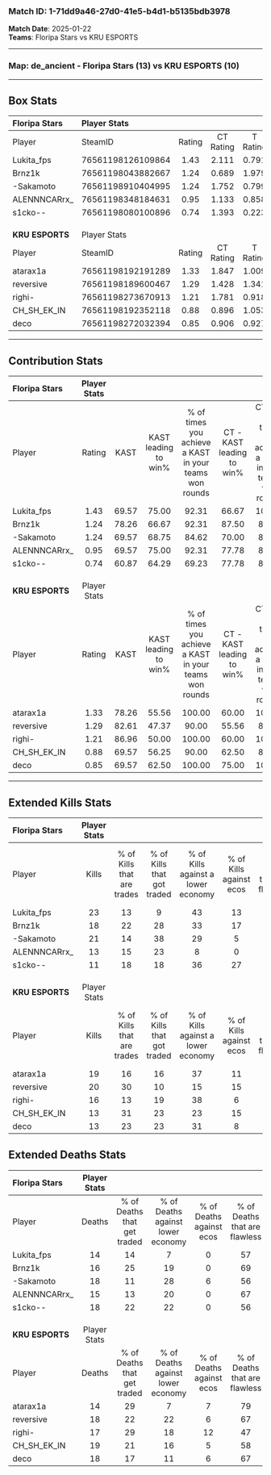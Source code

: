 ### Match ID: 1-71dd9a46-27d0-41e5-b4d1-b5135bdb3978  
**Match Date**: 2025-01-22  
**Teams**: Floripa Stars vs KRU ESPORTS  

---  

### **Map**: de_ancient - Floripa Stars (13) vs KRU ESPORTS (10)  
---  

## Box Stats  

| **Floripa Stars** | Player Stats      |        |           |          |       |      |       |         |        |      |     |
| :- | :- | :-: | :-: | :-: | :-: | :-: | :-: | :-: | :-: | :-: | :-: |
| Player            | SteamID           | Rating | CT Rating | T Rating | KAST  | ADR  | Kills | Assists | Deaths | K/D  | HS% |
| Lukita_fps        | 76561198126109864 |  1.43  |   2.111   |  0.791   | 69.57 | 94.5 |  23   |    5    |   14   | 1.64 | 56  |
| Brnz1k            | 76561198043882667 |  1.24  |   0.689   |  1.979   | 78.26 | 85.0 |  18   |    6    |   16   | 1.13 | 55  |
| -Sakamoto         | 76561198910404995 |  1.24  |   1.752   |  0.799   | 69.57 | 90.4 |  21   |    3    |   18   | 1.17 | 61  |
| ALENNNCARrx_      | 76561198348184631 |  0.95  |   1.133   |  0.858   | 69.57 | 68.3 |  13   |    6    |   15   | 0.87 | 23  |
| s1cko--           | 76561198080100896 |  0.74  |   1.393   |  0.223   | 60.87 | 64.4 |  11   |    7    |   18   | 0.61 | 63  |
|                   |                   |        |           |          |       |      |       |         |        |      |     |
|                   |                   |        |           |          |       |      |       |         |        |      |     |
|                   |                   |        |           |          |       |      |       |         |        |      |     |
| **KRU ESPORTS**   | Player Stats      |        |           |          |       |      |       |         |        |      |     |
| Player            | SteamID           | Rating | CT Rating | T Rating | KAST  | ADR  | Kills | Assists | Deaths | K/D  | HS% |
| atarax1a          | 76561198192191289 |  1.33  |   1.847   |  1.009   | 78.26 | 90.9 |  19   |    5    |   14   | 1.36 | 52  |
| reversive         | 76561198189600467 |  1.29  |   1.428   |  1.341   | 82.61 | 85.5 |  20   |    4    |   18   | 1.11 | 35  |
| righi-            | 76561198273670913 |  1.21  |   1.781   |  0.918   | 86.96 | 85.0 |  16   |    9    |   17   | 0.94 | 50  |
| CH_SH_EK_IN       | 76561198192352118 |  0.88  |   0.896   |  1.053   | 69.57 | 73.0 |  13   |    7    |   19   | 0.68 | 53  |
| deco              | 76561198272032394 |  0.85  |   0.906   |  0.927   | 69.57 | 55.1 |  13   |    7    |   18   | 0.72 | 53  |
---  

## Contribution Stats  

| **Floripa Stars** | Player Stats |       |                      |                                                        |                           |                                                             |                          |                                                            |
| :- | :-: | :-: | :-: | :-: | :-: | :-: | :-: | :-: |
| Player            |    Rating    | KAST  | KAST leading to win% | % of times you achieve a KAST in your teams won rounds | CT - KAST leading to win% | CT - % of times you achieve a KAST in your teams won rounds | T - KAST leading to win% | T - % of times you achieve a KAST in your teams won rounds |
| Lukita_fps        |     1.43     | 69.57 |        75.00         |                         92.31                          |           66.67           |                           100.00                            |          100.00          |                           80.00                            |
| Brnz1k            |     1.24     | 78.26 |        66.67         |                         92.31                          |           87.50           |                            87.50                            |          50.00           |                           100.00                           |
| -Sakamoto         |     1.24     | 69.57 |        68.75         |                         84.62                          |           70.00           |                            87.50                            |          66.67           |                           80.00                            |
| ALENNNCARrx_      |     0.95     | 69.57 |        75.00         |                         92.31                          |           77.78           |                            87.50                            |          71.43           |                           100.00                           |
| s1cko--           |     0.74     | 60.87 |        64.29         |                         69.23                          |           77.78           |                            87.50                            |          40.00           |                           40.00                            |
|                   |              |       |                      |                                                        |                           |                                                             |                          |                                                            |
|                   |              |       |                      |                                                        |                           |                                                             |                          |                                                            |
|                   |              |       |                      |                                                        |                           |                                                             |                          |                                                            |
| **KRU ESPORTS**   | Player Stats |       |                      |                                                        |                           |                                                             |                          |                                                            |
| Player            |    Rating    | KAST  | KAST leading to win% | % of times you achieve a KAST in your teams won rounds | CT - KAST leading to win% | CT - % of times you achieve a KAST in your teams won rounds | T - KAST leading to win% | T - % of times you achieve a KAST in your teams won rounds |
| atarax1a          |     1.33     | 78.26 |        55.56         |                         100.00                         |           60.00           |                           100.00                            |          50.00           |                           100.00                           |
| reversive         |     1.29     | 82.61 |        47.37         |                         90.00                          |           55.56           |                            83.33                            |          40.00           |                           100.00                           |
| righi-            |     1.21     | 86.96 |        50.00         |                         100.00                         |           60.00           |                           100.00                            |          40.00           |                           100.00                           |
| CH_SH_EK_IN       |     0.88     | 69.57 |        56.25         |                         90.00                          |           62.50           |                            83.33                            |          50.00           |                           100.00                           |
| deco              |     0.85     | 69.57 |        62.50         |                         100.00                         |           75.00           |                           100.00                            |          50.00           |                           100.00                           |
---  

## Extended Kills Stats  

| **Floripa Stars** | Player Stats |                            |                            |                                    |                         |                              |                                 |                                       |                    |           |
| :- | :-: | :-: | :-: | :-: | :-: | :-: | :-: | :-: | :-: | :-: |
| Player            |    Kills     | % of Kills that are trades | % of Kills that got traded | % of Kills against a lower economy | % of Kills against ecos | % of Kills that are flawless | % of Kills that are close duels | % of Kills that are assisted by flash | Pistol Round Kills | AWP Kills |
| Lukita_fps        |      23      |             13             |             9              |                 43                 |           13            |              87              |                4                |                   0                   |         1          |     0     |
| Brnz1k            |      18      |             22             |             28             |                 33                 |           17            |              56              |                6                |                   0                   |         0          |     1     |
| -Sakamoto         |      21      |             14             |             38             |                 29                 |            5            |              52              |               19                |                   0                   |         3          |     0     |
| ALENNNCARrx_      |      13      |             15             |             23             |                 8                  |            0            |              54              |               15                |                   0                   |         0          |     6     |
| s1cko--           |      11      |             18             |             18             |                 36                 |           27            |              45              |                9                |                   0                   |         2          |     0     |
|                   |              |                            |                            |                                    |                         |                              |                                 |                                       |                    |           |
|                   |              |                            |                            |                                    |                         |                              |                                 |                                       |                    |           |
|                   |              |                            |                            |                                    |                         |                              |                                 |                                       |                    |           |
| **KRU ESPORTS**   | Player Stats |                            |                            |                                    |                         |                              |                                 |                                       |                    |           |
| Player            |    Kills     | % of Kills that are trades | % of Kills that got traded | % of Kills against a lower economy | % of Kills against ecos | % of Kills that are flawless | % of Kills that are close duels | % of Kills that are assisted by flash | Pistol Round Kills | AWP Kills |
| atarax1a          |      19      |             16             |             16             |                 37                 |           11            |              58              |                5                |                  11                   |         3          |     7     |
| reversive         |      20      |             30             |             10             |                 15                 |           15            |              70              |                5                |                   5                   |         1          |     2     |
| righi-            |      16      |             13             |             19             |                 38                 |            6            |              56              |                0                |                   0                   |         1          |     0     |
| CH_SH_EK_IN       |      13      |             31             |             23             |                 23                 |           15            |              62              |                8                |                   8                   |         1          |     0     |
| deco              |      13      |             23             |             23             |                 31                 |            8            |              46              |               15                |                   8                   |         0          |     0     |
## Extended Deaths Stats  

| **Floripa Stars** | Player Stats |                             |                                   |                          |                               |                            |                           |               |
| :- | :-: | :-: | :-: | :-: | :-: | :-: | :-: | :-: |
| Player            |    Deaths    | % of Deaths that get traded | % of Deaths against lower economy | % of Deaths against ecos | % of Deaths that are flawless | % of Deaths that are close | % of Deaths while blinded | Deaths to AWP |
| Lukita_fps        |      14      |             14              |                 7                 |            0             |              57               |             7              |             0             |       2       |
| Brnz1k            |      16      |             25              |                19                 |            0             |              69               |             0              |            13             |       2       |
| -Sakamoto         |      18      |             11              |                28                 |            6             |              56               |             6              |             6             |       2       |
| ALENNNCARrx_      |      15      |             13              |                20                 |            0             |              67               |             7              |             7             |       1       |
| s1cko--           |      18      |             22              |                22                 |            0             |              56               |             11             |             6             |       2       |
|                   |              |                             |                                   |                          |                               |                            |                           |               |
|                   |              |                             |                                   |                          |                               |                            |                           |               |
|                   |              |                             |                                   |                          |                               |                            |                           |               |
| **KRU ESPORTS**   | Player Stats |                             |                                   |                          |                               |                            |                           |               |
| Player            |    Deaths    | % of Deaths that get traded | % of Deaths against lower economy | % of Deaths against ecos | % of Deaths that are flawless | % of Deaths that are close | % of Deaths while blinded | Deaths to AWP |
| atarax1a          |      14      |             29              |                 7                 |            7             |              79               |             7              |             0             |       1       |
| reversive         |      18      |             22              |                22                 |            6             |              67               |             11             |             0             |       0       |
| righi-            |      17      |             29              |                18                 |            12            |              47               |             18             |             0             |       2       |
| CH_SH_EK_IN       |      19      |             21              |                16                 |            5             |              58               |             16             |             0             |       2       |
| deco              |      18      |             17              |                11                 |            6             |              67               |             0              |             0             |       2       |
